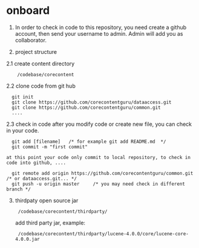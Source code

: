 # onboard
1. In order to check in code to this repository, you need create a github account, then send your username to admin. Admin will add you as collaborator.

2. project structure

  2.1 create content directory
  
        /codebase/corecontent
        
  2.2 clone code from git hub
    
      git init
      git clone https://github.com/corecontentguru/dataaccess.git
      git clone https://github.com/corecontentguru/common.git
      ....
  2.3 check in code
      after you modify code or create new file, you can check in your code.
  
      git add [filename]   /* for example git add README.md  */
      git commit -m "first commit"
      
    at this point your ocde only commit to local repository, to check in code into github, ....
      
      git remote add origin https://github.com/corecontentguru/common.git   /* or dataaccess.git... */
      git push -u origin master     /* you may need check in different branch */
    
3. thirdpaty open source jar
     
        /codebase/corecontent/thirdparty/
    
    add third party jar, example: 
    
        /codebase/corecontent/thirdparty/lucene-4.0.0/core/lucene-core-4.0.0.jar
    

